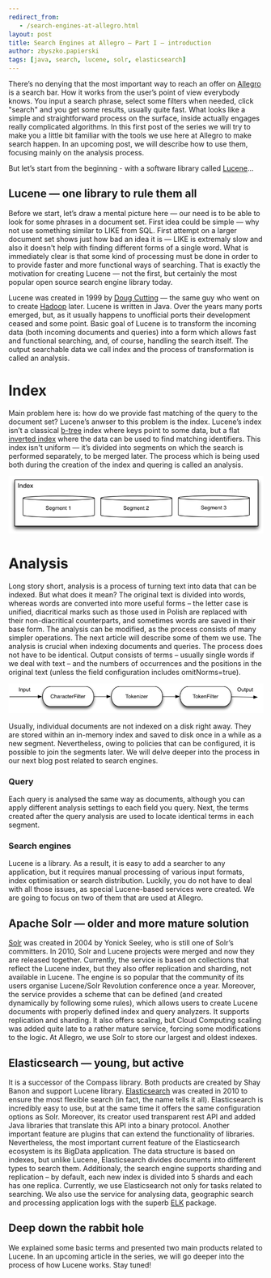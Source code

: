 ```yaml
---
redirect_from:
   - /search-engines-at-allegro.html
layout: post
title: Search Engines at Allegro — Part I — introduction
author: zbyszko.papierski
tags: [java, search, lucene, solr, elasticsearch]
---
```


There’s no denying that the most important way
to reach an offer on [Allegro](http://allegro.pl/) is a search bar. How it works from the user’s point of view everybody knows. You input a
search phrase, select some filters when needed, click "search" and you get some results, usually quite fast. What looks
like a simple and straightforward process on the surface, inside actually engages really
complicated algorithms. In this first post of the series we will try to make you a little bit familiar with the tools we
use here at Allegro to make search happen. In an upcoming post, we will describe how to use them, focusing mainly on the
analysis process.

But let’s start from the beginning - with a software library called [Lucene](http://lucene.apache.org/ "Lucene")...

## Lucene — one library to rule them all
Before we start, let’s draw a mental picture here — our need is to be able to look for some phrases in a document
set. First idea could be simple — why not use something similar to LIKE from SQL. First attempt on a larger document set
shows just how bad an idea it is — LIKE is extremaly slow and also it doesn't help with finding different forms of a
single word. What is immediately clear is that some kind of processing must be done in order to to provide faster and
more functional ways of searching. That is exactly the motivation for creating Lucene — not the first, but certainly the
most popular open source search engine library today.

Lucene was created in 1999 by [Doug Cutting](https://twitter.com/cutting "@cutting") — the same guy who went on to
create [Hadoop](http://hadoop.apache.org/) later. Lucene is written in Java. Over the years many ports emerged, but, as
it usually happens to unofficial ports their development ceased and some point. Basic goal of Lucene is to transform the
incoming data (both incoming documents and queries) into a form which allows fast and functional searching, and, of
course, handling the search itself. The output searchable data we call index and the process of transformation is called
an analysis.

# Index
Main problem here is: how do we provide fast matching of the query to the document set? Lucene’s anwser to this problem
is the index. Lucene’s index isn’t a classical [b-tree](http://en.wikipedia.org/wiki/B-tree) index where keys point to
some data, but a flat [inverted index](http://en.wikipedia.org/wiki/Inverted_index) where the data can be used to find
matching identifiers. This index isn't uniform — it’s divided into segments on which the search is performed separately,
to be merged later. The process which is being used both during the creation of the index and quering is called an
analysis.

![Index](/img/articles/2015-02-18-index.png)

# Analysis
Long story short, analysis is a process of turning text into data that can be indexed. But what does it mean?
The original text is divided into words, whereas words are converted into more useful forms – the letter case is unified,
diacritical marks such as those used in Polish are replaced with their non-diacritical counterparts, and sometimes
words are saved in their base form. The analysis can be modified, as the process consists of many simpler operations.
The next article will describe some of them we use. The analysis is crucial when indexing documents and queries. The
process does not have to be identical. Output consists of terms – usually single words if we deal with text – and the
numbers of occurrences and the positions in the original text (unless the field configuration includes omitNorms=true).

![Analysis](/img/articles/2015-02-18-analysis.png)

Usually, individual documents are not indexed on a disk right away. They are stored within an in-memory index and saved
to disk once in a while as a new segment. Nevertheless, owing to policies that can be configured, it is possible to join
the segments later. We will delve deeper into the process in our next blog post related to search engines.

### Query
Each query is analysed the same way as documents, although you can apply different analysis settings to each field you
query. Next, the terms created after the query analysis are used to locate identical terms in each segment.

### Search engines
Lucene is a library. As a result, it is easy to add a searcher to any application, but it requires manual processing of
various input formats, index optimisation or search distribution. Luckily, you do not have to deal with all those
issues, as special Lucene-based services were created. We are going to focus on two of them that are used at Allegro.

## Apache Solr — older and more mature solution
[Solr](http://lucene.apache.org/solr/ "Apache Solr") was created in 2004 by Yonick Seeley, who is still one of Solr’s
committers. In 2010, Solr and Lucene projects were merged and now they are released together.
Currently, the service is based on collections that reflect the Lucene index, but they also offer replication and
sharding, not available in Lucene. The engine is so popular that the community of its users organise Lucene/Solr
Revolution conference once a year. Moreover, the service provides a scheme that can be defined (and created dynamically
by following some rules), which allows users to create Lucene documents with properly defined index and query
analyzers. It supports replication and sharding. It also offers scaling, but Cloud Computing scaling was added
quite late to a rather mature service, forcing some modifications to the logic. At Allegro, we use Solr to store our
largest and oldest indexes.

## Elasticsearch — young, but active
It is a successor of the Compass library. Both products are created by Shay Banon and support Lucene library.
[Elasticsearch](http://elasticsearch.org "Elasticsearch") was created in 2010 to ensure the most flexible search (in
fact, the name tells it all). Elasticsearch is incredibly easy to use, but at the same time it offers the same configuration
options as Solr. Moreover, its creator used transparent rest API and added Java libraries that translate this API
into a binary protocol. Another important feature are plugins that can extend the functionality of libraries.
Nevertheless, the most important current feature of the Elasticsearch ecosystem is its BigData application.
The data structure is based on indexes, but unlike Lucene, Elasticsearch divides documents into different types to
search them. Additionaly, the search engine supports sharding and replication – by default, each new index is divided into 5
shards and each has one replica.
Currently, we use Elasticsearch not only for tasks related to searching. We also use the service for
analysing data, geographic search and processing application logs with the superb [ELK](http://www.elasticsearch.org/overview/elkdownloads/) package.

## Deep down the rabbit hole
We explained some basic terms and presented two main products related to Lucene. In an upcoming article in the series,
we will go deeper into the process of how Lucene works. Stay tuned!
